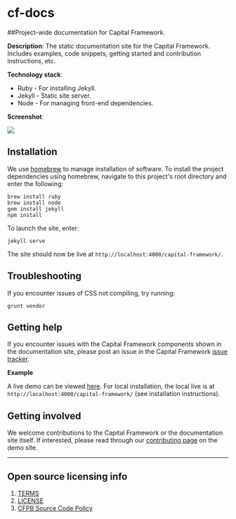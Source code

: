 # cf-docs
##Project-wide documentation for Capital Framework.

**Description**: The static documentation site for the Capital Framework. Includes examples, code snippets, getting started and contribution instructions, etc.

**Technology stack**: 
- Ruby - For installing Jekyll.
- Jekyll - Static site server.
- Node - For managing front-end dependencies.
 
**Screenshot**:

![](https://raw.githubusercontent.com/cfpb/capital-framework/gh-pages/screenshot.png)

## Installation

We use [homebrew](http://brew.sh/) to manage installation of software. To install the project dependencies using homebrew, navigate to this project's root directory and enter the following:

```shell
brew install ruby
brew install node
gem install jekyll
npm install
```

To launch the site, enter:

```shell
jekyll serve
```

The site should now be live at `http://localhost:4000/capital-framework/`.

## Troubleshooting

If you encounter issues of CSS not compiling, try running:

```shell
grunt vendor
```

## Getting help

If you encounter issues with the Capital Framework components shown in the documentation site, please post an issue in the Capital Framework [issue tracker](https://github.com/cfpb/capital-framework/issues/).

**Example**

A live demo can be viewed [here](http://cfpb.github.io/capital-framework).
For local installation, the local live is at `http://localhost:4000/capital-framework/` (see installation instructions).

## Getting involved

We welcome contributions to the Capital Framework or the documentation site itself. If interested, please read through our [contributing page](http://cfpb.github.io/capital-framework/contributing/) on the demo site.

----

## Open source licensing info
1. [TERMS](TERMS.md)
2. [LICENSE](LICENSE)
3. [CFPB Source Code Policy](https://github.com/cfpb/source-code-policy/)
